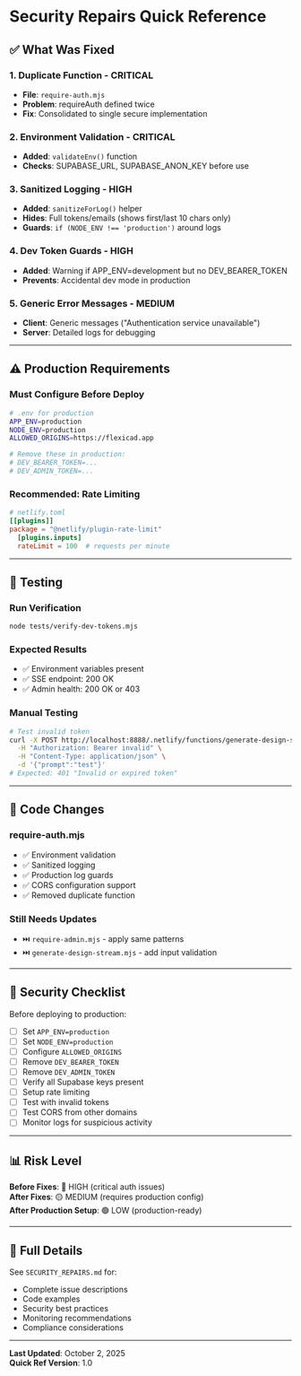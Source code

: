 # Security Repairs Quick Reference

## ✅ What Was Fixed

### 1. **Duplicate Function** - CRITICAL
- **File**: `require-auth.mjs`
- **Problem**: requireAuth defined twice
- **Fix**: Consolidated to single secure implementation

### 2. **Environment Validation** - CRITICAL
- **Added**: `validateEnv()` function
- **Checks**: SUPABASE_URL, SUPABASE_ANON_KEY before use

### 3. **Sanitized Logging** - HIGH
- **Added**: `sanitizeForLog()` helper
- **Hides**: Full tokens/emails (shows first/last 10 chars only)
- **Guards**: `if (NODE_ENV !== 'production')` around logs

### 4. **Dev Token Guards** - HIGH
- **Added**: Warning if APP_ENV=development but no DEV_BEARER_TOKEN
- **Prevents**: Accidental dev mode in production

### 5. **Generic Error Messages** - MEDIUM
- **Client**: Generic messages ("Authentication service unavailable")
- **Server**: Detailed logs for debugging

---

## ⚠️ Production Requirements

### Must Configure Before Deploy
```bash
# .env for production
APP_ENV=production
NODE_ENV=production
ALLOWED_ORIGINS=https://flexicad.app

# Remove these in production:
# DEV_BEARER_TOKEN=...
# DEV_ADMIN_TOKEN=...
```

### Recommended: Rate Limiting
```toml
# netlify.toml
[[plugins]]
package = "@netlify/plugin-rate-limit"
  [plugins.inputs]
  rateLimit = 100  # requests per minute
```

---

## 🧪 Testing

### Run Verification
```bash
node tests/verify-dev-tokens.mjs
```

### Expected Results
- ✅ Environment variables present
- ✅ SSE endpoint: 200 OK
- ✅ Admin health: 200 OK or 403

### Manual Testing
```bash
# Test invalid token
curl -X POST http://localhost:8888/.netlify/functions/generate-design-stream \
  -H "Authorization: Bearer invalid" \
  -H "Content-Type: application/json" \
  -d '{"prompt":"test"}'
# Expected: 401 "Invalid or expired token"
```

---

## 📝 Code Changes

### require-auth.mjs
- ✅ Environment validation
- ✅ Sanitized logging
- ✅ Production log guards
- ✅ CORS configuration support
- ✅ Removed duplicate function

### Still Needs Updates
- ⏭️ `require-admin.mjs` - apply same patterns
- ⏭️ `generate-design-stream.mjs` - add input validation

---

## 🚨 Security Checklist

Before deploying to production:

- [ ] Set `APP_ENV=production`
- [ ] Set `NODE_ENV=production`
- [ ] Configure `ALLOWED_ORIGINS`
- [ ] Remove `DEV_BEARER_TOKEN`
- [ ] Remove `DEV_ADMIN_TOKEN`
- [ ] Verify all Supabase keys present
- [ ] Setup rate limiting
- [ ] Test with invalid tokens
- [ ] Test CORS from other domains
- [ ] Monitor logs for suspicious activity

---

## 📊 Risk Level

**Before Fixes**: 🔴 HIGH (critical auth issues)  
**After Fixes**: 🟡 MEDIUM (requires production config)  
**After Production Setup**: 🟢 LOW (production-ready)

---

## 🔗 Full Details

See `SECURITY_REPAIRS.md` for:
- Complete issue descriptions
- Code examples
- Security best practices
- Monitoring recommendations
- Compliance considerations

---

**Last Updated**: October 2, 2025  
**Quick Ref Version**: 1.0
